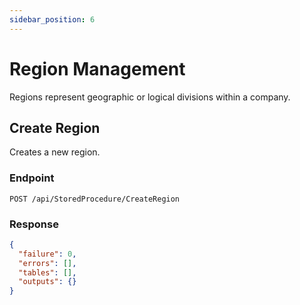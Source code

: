 ```yaml
---
sidebar_position: 6
---
```


# Region Management

Regions represent geographic or logical divisions within a company.

## Create Region

Creates a new region.

### Endpoint

```
POST /api/StoredProcedure/CreateRegion
```

### Response

```json
{
  "failure": 0,
  "errors": [],
  "tables": [],
  "outputs": {}
}
```